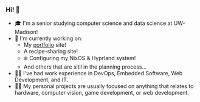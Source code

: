 ### Hi! 👋

- 🎓 I'm a senior studying computer science and data science at UW-Madison!
- 🔭 I'm currently working on:
  - My [portfolio](www.christophergottwaldt.com) site!
  - A recipe-sharing site!
  - ❄️ Configuring my NixOS & Hyprland system!
  - And others that are sitll in the planning process...
- 👷‍♂️ I've had work experience in DevOps, Embedded Software, Web Development, and IT.
- 🐱‍💻 My personal projects are usually focused on anything that relates to hardware, computer vision, game development, or web development.


<!--
**ChristopherGottwaldt/ChristopherGottwaldt** is a ✨ _special_ ✨ repository because its `README.md` (this file) appears on your GitHub profile.

Here are some ideas to get you started:

- 🔭 I’m currently working on ...
- 🌱 I’m currently learning ...
- 👯 I’m looking to collaborate on ...
- 🤔 I’m looking for help with ...
- 💬 Ask me about ...
- 📫 How to reach me: ...
- 😄 Pronouns: ...
- ⚡ Fun fact: ...
-->
